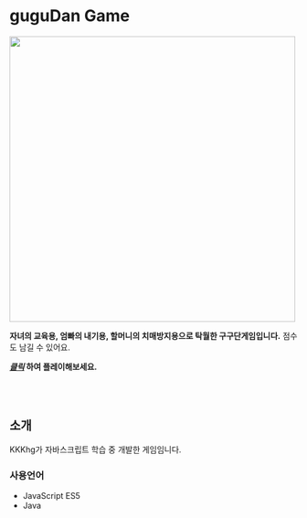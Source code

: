 # guguDan Game
<img width="500" src="https://user-images.githubusercontent.com/89294603/154475176-21e539a0-9705-43d6-873a-7f9c4d73b45f.png">

**자녀의 교육용, 엄빠의 내기용, 할머니의 치매방지용으로 탁월한 구구단게임입니다.**
점수도 남길 수 있어요.

**[_클릭_](http://54.180.17.0:8080/guguDan/main.jsp) 하여 플레이해보세요.**


<br/><br/>

## 소개

KKKhg가 자바스크립트 학습 중 개발한 게임임니다.

### 사용언어
* JavaScript ES5
* Java
